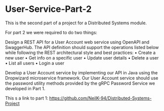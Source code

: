 # User-Service-Part-2

This is the second part of a project for a Distributed Systems module.

For part 2 we were required to do two things:

Design a REST API for a User Account web service using OpenAPI and SwaggerHub. The API definition should support the operations listed below while following the REST architectural style and best practices:
• Create a new user
• Get info on a specific user
• Update user details
• Delete a user
• List all users
• Login a user


Develop a User Account service by implementing our API in Java using the Dropwizard microservice framework. Our User Account service should use the password
utility methods provided by the gRPC Password Service we developed in Part 1.

This s a link to part 1: https://github.com/NeilK-94/Distributed-Systems-Project

